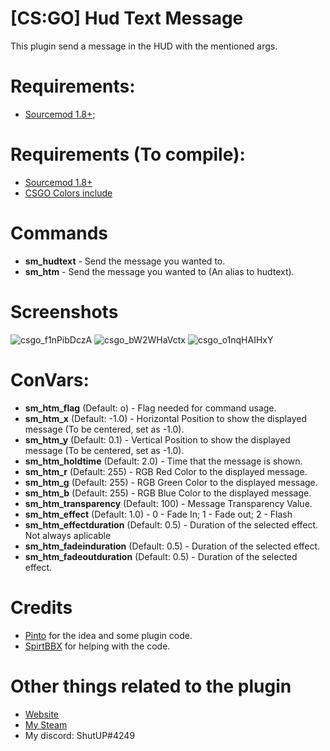 # [CS:GO] Hud Text Message

This plugin send a message in the HUD with the mentioned args.

# Requirements:

- [Sourcemod 1.8+](https://www.sourcemod.net/);

# Requirements (To compile):

- [Sourcemod 1.8+](https://sourcemod.net)
- [CSGO Colors include](https://github.com/Maxximou5/csgo-playertrails/blob/master/scripting/include/csgocolors.inc)

# Commands

- **sm_hudtext** - Send the message you wanted to.
- **sm_htm** - Send the message you wanted to (An alias to hudtext).

# Screenshots

![csgo_f1nPibDczA](https://user-images.githubusercontent.com/41197101/62725129-706bd600-ba0c-11e9-9702-4c48425ccdb5.jpg)
![csgo_bW2WHaVctx](https://user-images.githubusercontent.com/41197101/62725133-7497f380-ba0c-11e9-977a-0b1db0c4d34a.jpg)
![csgo_o1nqHAIHxY](https://user-images.githubusercontent.com/41197101/62725140-7bbf0180-ba0c-11e9-83ec-e4c8ef8cb8d6.png)

# ConVars:

- **sm_htm_flag** (Default: o) - Flag needed for command usage.
- **sm_htm_x** (Default: -1.0) - Horizontal Position to show the displayed message (To be centered, set as -1.0).
- **sm_htm_y** (Default: 0.1) - Vertical Position to show the displayed message (To be centered, set as -1.0).
- **sm_htm_holdtime** (Default: 2.0) - Time that the message is shown.
- **sm_htm_r** (Default: 255) - RGB Red Color to the displayed message.
- **sm_htm_g** (Default: 255) - RGB Green Color to the displayed message.
- **sm_htm_b** (Default: 255) - RGB Blue Color to the displayed message.
- **sm_htm_transparency** (Default: 100) - Message Transparency Value.
- **sm_htm_effect** (Default: 1.0) - 0 - Fade In; 1 - Fade out; 2 - Flash
- **sm_htm_effectduration** (Default: 0.5) - Duration of the selected effect. Not always aplicable
- **sm_htm_fadeinduration** (Default: 0.5) - Duration of the selected effect.
- **sm_htm_fadeoutduration** (Default: 0.5) - Duration of the selected effect.

# Credits
- [Pinto](https://steamcommunity.com/profiles/76561198348227823/) for the idea and some plugin code.
- [SpirtBBX](https://steamcommunity.com/profiles/76561198799136845/) for helping with the code.

# Other things related to the plugin

- [Website](https://shutap.cf)
- [My Steam](https://steamcommunity.com/id/ShutAP1337)
- My discord: ShutUP#4249
